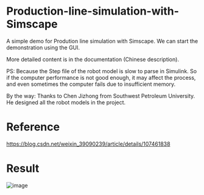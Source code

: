# Production-line-simulation-with-Simscape
A simple demo for Prodution line simulation with Simscape. We can start the demonstration using the GUI.

More detailed content is in the documentation (Chinese description).

PS: 
Because the Step file of the robot model is slow to parse in Simulink. 
So if the computer performance is not good enough, it may affect the process, 
and even sometimes the computer  fails due to insufficient memory.

By the way:
Thanks to Chen Jizhong from Southwest Petroleum University.
He designed all the robot models in the project.
# Reference
https://blog.csdn.net/weixin_39090239/article/details/107461838

# Result
![image](https://github.com/xiaosnowqiang/Production-line-simulation-with-Simscape/blob/master/show.png)
